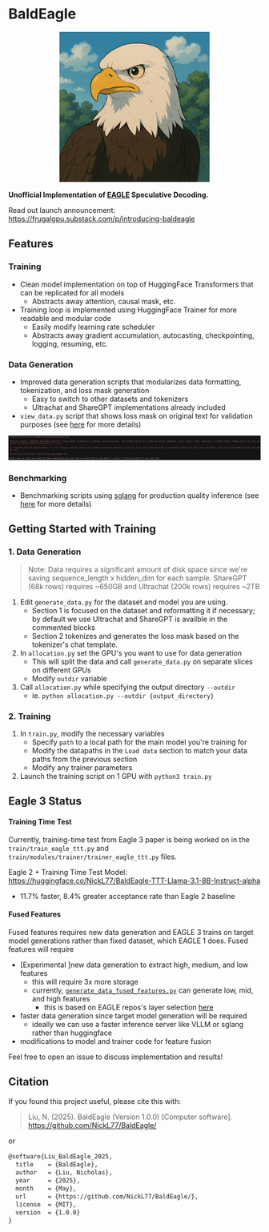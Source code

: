 # BaldEagle
<p align="center">
  <img src="assets/bald_eagle_logo.png" width="300">
</p>

<b>Unofficial Implementation of [EAGLE](https://github.com/SafeAILab/EAGLE/tree/main) Speculative Decoding.</b>

Read out launch announcement: https://frugalgpu.substack.com/p/introducing-baldeagle

## Features

### Training
- Clean model implementation on top of HuggingFace Transformers that can be replicated for all models
    - Abstracts away attention, causal mask, etc.
- Training loop is implemented using HuggingFace Trainer for more readable and modular code
    - Easily modify learning rate scheduler
    - Abstracts away gradient accumulation, autocasting, checkpointing, logging, resuming, etc.

### Data Generation
- Improved data generation scripts that modularizes data formatting, tokenization, and loss mask generation
    - Easy to switch to other datasets and tokenizers
    - Ultrachat and ShareGPT implementations already included
- `view_data.py` script that shows loss mask on original text for validation purposes (see [here](generate_data/README.md) for more details)

<p align="center">
  <img src="assets/example_view_data.png" width="800">
</p>

### Benchmarking
- Benchmarking scripts using [sglang](https://github.com/sgl-project/sglang) for production quality inference (see [here](benchmark/README.md) for more details)

## Getting Started with Training

### 1. Data Generation
> Note: Data requires a significant amount of disk space since we're saving sequence_length x hidden_dim for each sample. ShareGPT (68k rows) requires ~650GB and Ultrachat (200k rows) requires ~2TB

1. Edit `generate_data.py` for the dataset and model you are using.
    - Section 1 is focused on the dataset and reformatting it if necessary; by default we use Ultrachat and ShareGPT is availble in the commented blocks
    - Section 2 tokenizes and generates the loss mask based on the tokenizer's chat template.
2. In `allocation.py` set the GPU's you want to use for data generation
    - This will split the data and call `generate_data.py` on separate slices on different GPUs
    - Modify `outdir` variable 
3. Call `allocation.py` while specifying the output directory `--outdir`
    - ie. `python allocation.py --outdir {output_directory}`

### 2. Training
1. In `train.py`, modify the necessary variables
    - Specify `path` to a local path for the main model you're training for
    - Modify the datapaths in the `Load data` section to match your data paths from the previous section
    - Modify any trainer parameters
2. Launch the training script on 1 GPU with `python3 train.py`

## Eagle 3 Status
#### Training Time Test
Currently, training-time test from Eagle 3 paper is being worked on in the `train/train_eagle_ttt.py` and `train/modules/trainer/trainer_eagle_ttt.py` files.

Eagle 2 + Training Time Test Model: https://huggingface.co/NickL77/BaldEagle-TTT-Llama-3.1-8B-Instruct-alpha
- 11.7% faster, 8.4% greater acceptance rate than Eagle 2 baseline

#### Fused Features
Fused features requires new data generation and EAGLE 3 trains on target model generations rather than fixed dataset, which EAGLE 1 does. Fused features will require
- [Experimental ]new data generation to extract high, medium, and low features
    - this will require 3x more storage
    - currently, [`generate_data_fused_features.py`](https://github.com/NickL77/BaldEagle/blob/master/generate_data/generate_data_fused_features.py) can generate low, mid, and high features
      - this is based on EAGLE repos's layer selection [here](https://github.com/SafeAILab/EAGLE/blob/main/eagle/model/modeling_llama_kv.py#L1137-L1139)
- faster data generation since target model generation will be required
    - ideally we can use a faster inference server like VLLM or sglang rather than huggingface
- modifications to model and trainer code for feature fusion

Feel free to open an issue to discuss implementation and results!

## Citation
If you found this project useful, please cite this with:
> Liu, N. (2025). BaldEagle (Version 1.0.0) [Computer software]. https://github.com/NickL77/BaldEagle/

or 

```
@software{Liu_BaldEagle_2025,
  title    = {BaldEagle},
  author   = {Liu, Nicholas},
  year     = {2025},
  month    = {May},
  url      = {https://github.com/NickL77/BaldEagle/},
  license  = {MIT},
  version  = {1.0.0}
}
```
